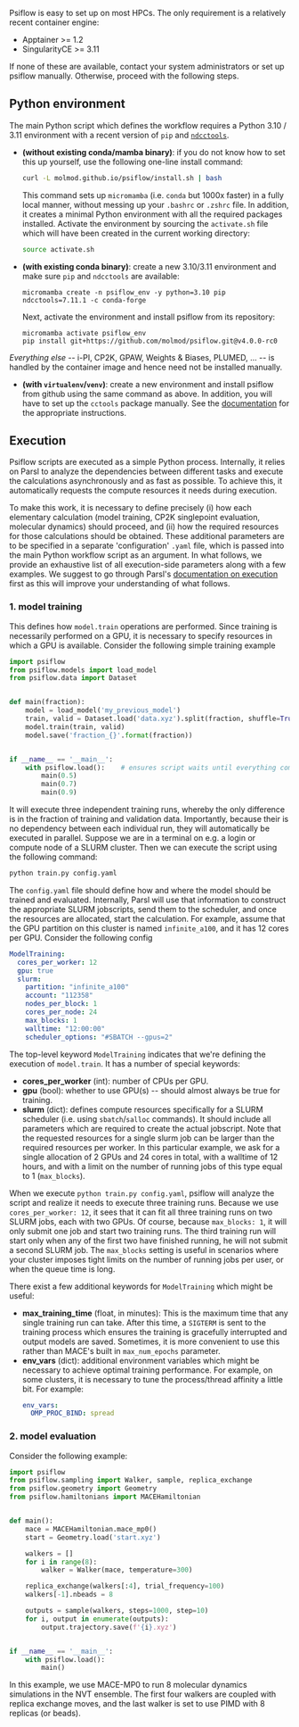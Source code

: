Psiflow is easy to set up on most HPCs. The only requirement is a relatively recent
container engine:

- Apptainer >= 1.2
- SingularityCE >= 3.11

If none of these are available, contact your system administrators or set up psiflow
manually. Otherwise, proceed with the following steps.

## Python environment
The main Python script which defines the workflow requires a Python 3.10 / 3.11 environment
with a recent version of `pip` and [`ndcctools`](https://github.com/cooperative-computing-lab/cctools).

- **(without existing conda/mamba binary)**: if you do not know how to set this up yourself, use the following one-line install command:
  ```sh
  curl -L molmod.github.io/psiflow/install.sh | bash
  ```
  This command sets up `micromamba` (i.e. `conda` but 1000x faster) in a fully local
  manner, without messing up your `.bashrc` or `.zshrc` file. In addition, it creates a
  minimal Python environment with all the required packages installed. Activate the
  environment by sourcing the `activate.sh` file which will have been created in the
  current working directory:
  ```sh
  source activate.sh
  ```

- **(with existing conda binary)**: create a new 3.10/3.11 environment and make sure `pip`
  and `ndcctools` are available:
  ```
  micromamba create -n psiflow_env -y python=3.10 pip ndcctools=7.11.1 -c conda-forge
  ```
  Next, activate the environment and install psiflow from its repository:
  ```
  micromamba activate psiflow_env
  pip install git+https://github.com/molmod/psiflow.git@v4.0.0-rc0
  ```
_Everything else_ -- i-PI, CP2K, GPAW, Weights & Biases, PLUMED, ... -- is handled by
the container image and hence need not be installed manually.

- **(with `virtualenv`/`venv`)**: create a new environment and install psiflow from github
  using the same command as above. In addition, you will have to set up the `cctools`
  package manually. See the
  [documentation](https://cctools.readthedocs.io/en/stable/install/) for the appropriate
  instructions.


## Execution
Psiflow scripts are executed as a simple Python process.
Internally, it relies on Parsl to analyze the dependencies between different tasks and
execute the calculations asynchronously and as fast as possible.
To achieve this, it automatically requests the compute resources it needs during
execution.

To make this work, it is necessary to define precisely (i) how each elementary calculation
(model training, CP2K singlepoint evaluation, molecular dynamics) should proceed, and (ii)
how the required resources for those calculations should be obtained.
These additional parameters are to be specified in a separate 'configuration' `.yaml` file, which is
passed into the main Python workflow script as an argument.
In what follows, we provide an exhaustive list of all execution-side parameters along with
a few examples. We suggest to go through Parsl's [documentation on
execution](https://parsl.readthedocs.io/en/stable/userguide/execution.html) first as this
will improve your understanding of what follows.

### 1. model training
This defines how `model.train` operations are performed. Since
training is necessarily performed on a GPU, it is necessary to specify resources in
which a GPU is available. Consider the following simple training example
```py
import psiflow
from psiflow.models import load_model
from psiflow.data import Dataset


def main(fraction):
    model = load_model('my_previous_model')
    train, valid = Dataset.load('data.xyz').split(fraction, shuffle=True)
    model.train(train, valid)
    model.save('fraction_{}'.format(fraction))


if __name__ == '__main__':
    with psiflow.load():    # ensures script waits until everything completes
        main(0.5)
        main(0.7)
        main(0.9)

```
It will execute three independent training runs, whereby the only difference is in the
fraction of training and validation data. Importantly, because their is no dependency
between each individual run, they will automatically be executed in parallel.
Suppose we are in a terminal on e.g. a login or compute node of a SLURM cluster.
Then we can execute the script using the following command:
```sh
python train.py config.yaml
```
The `config.yaml` file should define how and where the model should be trained and
evaluated. Internally, Parsl will use that information to construct the appropriate
SLURM jobscripts, send them to the scheduler, and once the resources are allocated,
start the calculation. For example, assume that the GPU partition on this cluster is
named `infinite_a100`, and it has 12 cores per GPU. Consider the following config
```yaml
ModelTraining:
  cores_per_worker: 12
  gpu: true
  slurm:
    partition: "infinite_a100"
    account: "112358"
    nodes_per_block: 1
    cores_per_node: 24
    max_blocks: 1
    walltime: "12:00:00"
    scheduler_options: "#SBATCH --gpus=2"
```
The top-level keyword `ModelTraining` indicates that we're defining the execution of
`model.train`. It has a number of special keywords:

  - **cores_per_worker** (int): number of CPUs per GPU.
  - **gpu** (bool): whether to use GPU(s) -- should almost always be true for training.
  - **slurm** (dict): defines compute resources specifically for a SLURM scheduler (i.e.
    using `sbatch`/`salloc` commands). It should include all parameters which are
    required to create the actual jobscript. Note that the requested resources for a single slurm job
    can be larger than the required resources per worker.
    In this particular example, we ask for a single allocation of 2 GPUs and 24 cores in
    total, with a walltime of 12 hours, and with a limit on the number of running jobs of
    this type equal to 1 (`max_blocks`).

When we execute `python train.py config.yaml`, psiflow will analyze the script and
realize it needs to execute three training runs. Because we use `cores_per_worker:
12`, it sees that it can fit all three training runs on two SLURM jobs, each with two GPUs.
Of course, because `max_blocks: 1`, it will only submit one job and start two training
runs. The third training run will start only when any of the first two have finished running,
he will not submit a second SLURM job. The `max_blocks` setting is useful in scenarios
where your cluster imposes tight limits on the number of running jobs per user, or when
the queue time is long.

There exist a few additional keywords for `ModelTraining` which might be useful:

  - **max_training_time** (float, in minutes): This is the maximum time that any
    single training run can take. After this time, a `SIGTERM` is sent to the training
    process which ensures the training is gracefully interrupted and output models
    are saved. Sometimes, it is more convenient to use this rather than MACE's built
    in `max_num_epochs` parameter.
  - **env_vars** (dict): additional environment variables which might be necessary to
    achieve optimal training performance. For example, on some clusters, it is
    necessary to tune the process/thread affinity a little bit. For example:
    ```yaml
    env_vars:
      OMP_PROC_BIND: spread
    ```

### 2. model evaluation
Consider the following example:
```py
import psiflow
from psiflow.sampling import Walker, sample, replica_exchange
from psiflow.geometry import Geometry
from psiflow.hamiltonians import MACEHamiltonian


def main():
    mace = MACEHamiltonian.mace_mp0()
    start = Geometry.load('start.xyz')

    walkers = []
    for i in range(8):
        walker = Walker(mace, temperature=300)

    replica_exchange(walkers[:4], trial_frequency=100)
    walkers[-1].nbeads = 8

    outputs = sample(walkers, steps=1000, step=10)
    for i, output in enumerate(outputs):
        output.trajectory.save(f'{i}.xyz')


if __name__ == '__main__':
    with psiflow.load():
        main()

```
In this example, we use MACE-MP0 to run 8 molecular dynamics simulations in the NVT
ensemble. The first four walkers are coupled with replica exchange moves, and the last
walker is set to use PIMD with 8 replicas (or beads).
